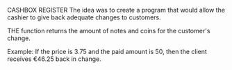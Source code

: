 CASHBOX REGISTER
The idea was to create a program that would allow the cashier to give back adequate changes to customers.

THE function returns the amount of notes and coins for the customer's change.

Example: If the price is 3.75 and the paid amount is 50, then the client receives €46.25 back in change.